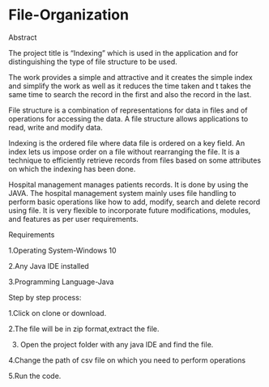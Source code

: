# File-Organization
Abstract

The project title is “Indexing” which is used in the application and for distinguishing the type of file structure to be used. 

The work provides a simple and attractive and it creates the simple index and simplify the work as well as it reduces the time taken and t takes the same time to search the record in the first and also the record in the last. 

File structure is a combination of representations for data in files and of operations for accessing the data.
A file structure allows applications to read, write and modify data.

Indexing is the ordered file where data file is ordered on a key field. An index lets us impose order on a file without rearranging the file. It is a technique to efficiently retrieve records from files based on some attributes on which the indexing has been done.   

Hospital management manages patients records. It is done by using the JAVA.
The hospital management system mainly uses file handling to perform basic operations like how to add, modify, search and delete record using file. It is very flexible to incorporate future modifications, modules, and features as per user requirements.   

Requirements

1.Operating System-Windows 10

2.Any Java IDE installed

3.Programming Language-Java

Step by step process:

1.Click on clone or download.

2.The file will be in zip format,extract the file.

3. Open the project folder with any java IDE and find the file.

4.Change the path of csv file on which you need to perform operations

5.Run the code.

